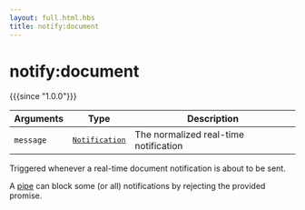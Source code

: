 ```yaml
---
layout: full.html.hbs
title: notify:document
---
```


# notify:document

{{{since "1.0.0"}}}

| Arguments | Type                                                                 | Description                           |
| --------- | -------------------------------------------------------------------- | ------------------------------------- |
| `message` | <pre><a href=/api/1/essentials/notifications/>Notification</a></pre> | The normalized real-time notification |

Triggered whenever a real-time document notification is about to be sent.

A [pipe](/plugins/1/essentials/pipes/) can block some (or all) notifications by rejecting the provided promise.

